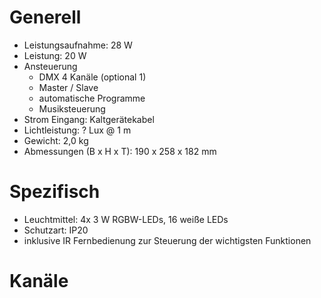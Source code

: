 # Generell

- Leistungsaufnahme: 28 W
- Leistung: 20 W
- Ansteuerung
    - DMX 4 Kanäle (optional 1)
    - Master / Slave
    - automatische Programme
    - Musiksteuerung
- Strom Eingang: Kaltgerätekabel
- Lichtleistung: ? Lux @ 1 m
- Gewicht: 2,0 kg
- Abmessungen (B x H x T): 190 x 258 x 182 mm

# Spezifisch

- Leuchtmittel: 4x 3 W RGBW-LEDs, 16 weiße LEDs
- Schutzart: IP20
- inklusive IR Fernbedienung zur Steuerung der wichtigsten Funktionen

# Kanäle
